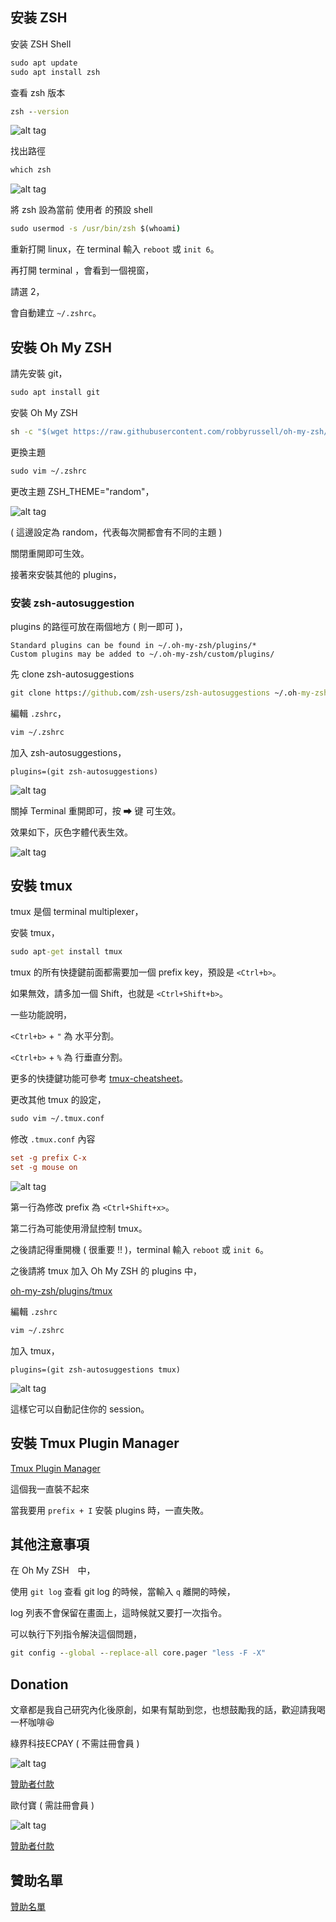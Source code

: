 ## 安装 ZSH

安装 ZSH Shell

```cmd
sudo apt update
sudo apt install zsh
```

查看 zsh 版本

```cmd
zsh --version
```

![alt tag](https://i.imgur.com/jxmkQ3n.png)

找出路徑

```cmd
which zsh
```

![alt tag](https://i.imgur.com/o7u3ZA8.png)

將 zsh 設為當前 使用者 的預設 shell

```cmd
sudo usermod -s /usr/bin/zsh $(whoami)
```

重新打開 linux，在 terminal 輸入 `reboot` 或 `init 6`。

再打開 terminal ，會看到一個視窗，

請選 2，

會自動建立  `~/.zshrc`。

## 安裝 Oh My ZSH

請先安裝 git，

```cmd
sudo apt install git
```

安裝 Oh My ZSH

```cmd
sh -c "$(wget https://raw.githubusercontent.com/robbyrussell/oh-my-zsh/master/tools/install.sh -O -)"
```

更換主題

```cmd
sudo vim ~/.zshrc
```

更改主題 ZSH_THEME="random"，

![alt tag](https://i.imgur.com/motcb96.png)

( 這邊設定為 random，代表每次開都會有不同的主題 )

關閉重開即可生效。

接著來安裝其他的 plugins，

### 安装 zsh-autosuggestion

plugins 的路徑可放在兩個地方 ( 則一即可 )，

```text
Standard plugins can be found in ~/.oh-my-zsh/plugins/*
Custom plugins may be added to ~/.oh-my-zsh/custom/plugins/
```

先 clone zsh-autosuggestions

```cmd
git clone https://github.com/zsh-users/zsh-autosuggestions ~/.oh-my-zsh/custom/plugins/
```

編輯 `.zshrc`，

```cmd
vim ~/.zshrc
````

加入 zsh-autosuggestions，

```.zshrc
plugins=(git zsh-autosuggestions)
```

![alt tag](https://i.imgur.com/TtKcLv6.png)

關掉 Terminal 重開即可，按 ➡ 键 可生效。

效果如下，灰色字體代表生效。

![alt tag](https://i.imgur.com/VHAvlC1.png)

## 安裝 tmux

tmux 是個 terminal multiplexer，

安裝 tmux，

```cmd
sudo apt-get install tmux
```

tmux 的所有快捷鍵前面都需要加一個 prefix key，預設是 `<Ctrl+b>`。

如果無效，請多加一個 Shift，也就是 `<Ctrl+Shift+b>`。

一些功能說明，

`<Ctrl+b>` + `"` 為 水平分割。

`<Ctrl+b>` + `%` 為 行垂直分割。

更多的快捷鍵功能可參考 [tmux-cheatsheet](https://gist.github.com/MohamedAlaa/2961058)。

更改其他 tmux 的設定，

```cmd
sudo vim ~/.tmux.conf
```

修改 `.tmux.conf` 內容

```conf
set -g prefix C-x
set -g mouse on
```

![alt tag](https://i.imgur.com/U9Lfmdy.png)

第一行為修改 prefix 為 `<Ctrl+Shift+x>`。

第二行為可能使用滑鼠控制 tmux。

之後請記得重開機 ( 很重要 !! )，terminal 輸入 `reboot` 或 `init 6`。

之後請將 tmux 加入 Oh My ZSH 的 plugins 中，

[oh-my-zsh/plugins/tmux](https://github.com/robbyrussell/oh-my-zsh/tree/master/plugins/tmux)

編輯 `.zshrc`

```cmd
vim ~/.zshrc
````

加入 tmux，

```.zshrc
plugins=(git zsh-autosuggestions tmux)
```

![alt tag](https://i.imgur.com/TtKcLv6.png)

這樣它可以自動記住你的 session。

## 安裝 Tmux Plugin Manager

[Tmux Plugin Manager](https://github.com/tmux-plugins/tpm)

這個我一直裝不起來

當我要用 `prefix + I` 安裝 plugins 時，一直失敗。

## 其他注意事項

在 Oh My ZSH　中，

使用 `git log` 查看 git log 的時候，當輸入 `q` 離開的時候，

log 列表不會保留在畫面上，這時候就又要打一次指令。

可以執行下列指令解決這個問題，

```cmd
git config --global --replace-all core.pager "less -F -X"
```

## Donation

文章都是我自己研究內化後原創，如果有幫助到您，也想鼓勵我的話，歡迎請我喝一杯咖啡:laughing:

綠界科技ECPAY ( 不需註冊會員 )

![alt tag](https://payment.ecpay.com.tw/Upload/QRCode/201906/QRCode_672351b8-5ab3-42dd-9c7c-c24c3e6a10a0.png)

[贊助者付款](http://bit.ly/2F7Jrha)

歐付寶 ( 需註冊會員 )

![alt tag](https://i.imgur.com/LRct9xa.png)

[贊助者付款](https://payment.opay.tw/Broadcaster/Donate/9E47FDEF85ABE383A0F5FC6A218606F8)

## 贊助名單

[贊助名單](https://github.com/twtrubiks/Thank-you-for-donate)
